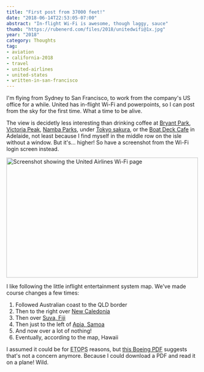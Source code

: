 ```yaml
---
title: "First post from 37000 feet!"
date: "2018-06-14T22:53:05-07:00"
abstract: "In-flight Wi-Fi is awesome, though laggy, sauce"
thumb: "https://rubenerd.com/files/2018/unitedwifi@1x.jpg"
year: "2018"
category: Thoughts
tag:
- aviation
- california-2018
- travel
- united-airlines
- united-states
- written-in-san-francisco
---
```

I'm flying from Sydney to San Francisco, to work from the company's US office for a while. United has in-flight Wi-Fi and powerpoints, so I can post from the sky for the first time. What a time to be alive.

The view is decidetly less interesting than drinking coffee at [Bryant Park], [Victoria Peak], [Namba Parks], under [Tokyo sakura], or the [Boat Deck Cafe] in Adelaide, not least because I find myself in the middle row on the isle without a window. But it's... higher!
So have a screenshot from the Wi-Fi login screen instead.

<p><img src="https://rubenerd.com/files/2018/unitedwifi@1x.jpg" srcset="https://rubenerd.com/files/2018/unitedwifi@1x.jpg 1x, https://rubenerd.com/files/2018/unitedwifi@2x.jpg 2x" alt="Screenshot showing the United Airlines Wi-Fi page" style="width:500px; height:313px;" /></p>

I like following the little inflight entertainment system map. We've made course changes a few times:

1. Followed Australian coast to the QLD border
2. Then to the right over [New Caledonia]
3. Then over [Suva, Fiji]
4. Then just to the left of [Apia, Samoa]
5. And now over a lot of nothing!
6. Eventually, according to the map, Hawaii

I assumed it could be for <abbr title="Extended Operations">ETOPS</abbr> reasons, but [this Boeing PDF] suggests that's not a concern anymore. Because I could download a PDF and read it on a plane! Wild.

[Victoria Peak]: https://rubenerd.com/the-best-blog-cafe-in-the-world/ "Blog post: The best blog cafe in the world"

[Bryant Park]: https://rubenerd.com/live-from-new-york-city/ "Blog post: Live from New York City"

[Namba Parks]: https://rubenerd.com/the-best-blog-park-bench-in-the-world/ "Blog post: The best blog park bench in the world"

[Tokyo sakura]: https://rubenerd.com/tokyo-2018/ "Blog post: Tokyo sakura"

[Boat Deck Cafe]: https://rubenerd.com/at-the-boat-deck-cafe/ "Blog post: At the Boat Deck Cafe"

[this Boeing PDF]: https://www.boeing.com/resources/boeingdotcom/company/about_bca/pdf/StartupBoeing_ETOPS.pdf "Boeing PDF: Extended Operations"

[New Caledonia]: https://en.wikipedia.org/wiki/New_Caledonia

[Suva, Fiji]: https://en.wikipedia.org/wiki/Suva

[Apia, Samoa]: https://en.wikipedia.org/wiki/Apia

